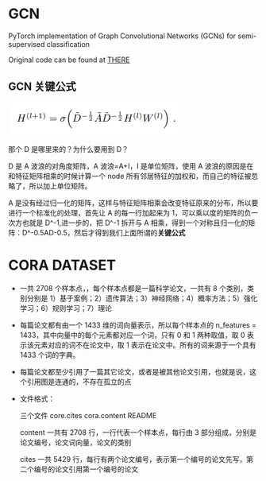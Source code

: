 # GCN

PyTorch implementation of Graph Convolutional Networks (GCNs) for semi-supervised classification

Original code can be found at [THERE](https://github.com/tkipf/pygcn)

## GCN 关键公式

![](./keyEquation.png)

那个 D 是哪里来的？为什么要用到 D？

D 是 A 波浪的对角度矩阵，A 波浪=A+I，I 是单位矩阵，使用 A 波浪的原因是在和特征矩阵相乘的时候计算一个 node 所有邻居特征的加权和，而自己的特征被忽略了，所以加上单位矩阵。

A 是没有经过归一化的矩阵，这样与特征矩阵相乘会改变特征原来的分布，所以要进行一个标准化的处理，首先让 A 的每一行加起来为 1，可以乘以度的矩阵的负一次方也就是 D^-1,进一步的，把 D^-1 拆开与 A 相乘，得到一个对称且归一化的矩阵：D^-0.5AD-0.5，然后才得到我们上面所谓的**关键公式**

# CORA DATASET

- 一共 2708 个样本点，，每个样本点都是一篇科学论文，一共有 8 个类别，类别分别是 1）基于案例；2）遗传算法；3）神经网络；4）概率方法；5）强化学习；6）规则学习；7）理论

- 每篇论文都有由一个 1433 维的词向量表示，所以每个样本点的 n_features = 1433，其中向量中的每个元素都对应一个词，只有 0 和 1 两种取值，取 0 表示该元素对应的词不在论文中，取 1 表示在论文中。所有的词来源于一个具有 1433 个词的字典。

- 每篇论文都至少引用了一篇其它论文，或者是被其他论文引用，也就是说，这个引用图是连通的，不存在孤立的点

- 文件格式：

  三个文件 core.cites cora.content README

  content 一共有 2708 行，一行代表一个样本点，每行由 3 部分组成，分别是论文编号，论文词向量，论文的类别

  cites 一共 5429 行，每行有两个论文编号，表示第一个编号的论文先写，第二个编号的论文引用第一个编号的论文
